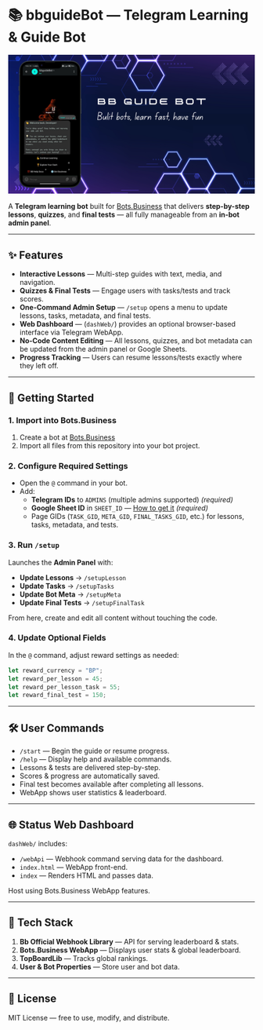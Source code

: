 # 📚 bbguideBot — Telegram Learning & Guide Bot

![preview](Blue%20And%20White%20Digital%20Background%20Gradient%20Jamboard%20Background.png)

A **Telegram learning bot** built for [Bots.Business](https://bots.business) that delivers **step-by-step lessons**, **quizzes**, and **final tests** — all fully manageable from an **in-bot admin panel**.

---

## ✨ Features

- **Interactive Lessons** — Multi-step guides with text, media, and navigation.
- **Quizzes & Final Tests** — Engage users with tasks/tests and track scores.
- **One-Command Admin Setup** — `/setup` opens a menu to update lessons, tasks, metadata, and final tests.
- **Web Dashboard** — (`dashWeb/`) provides an optional browser-based interface via Telegram WebApp.
- **No-Code Content Editing** — All lessons, quizzes, and bot metadata can be updated from the admin panel or Google Sheets.
- **Progress Tracking** — Users can resume lessons/tests exactly where they left off.

---

## 🚀 Getting Started

### 1. Import into Bots.Business
1. Create a bot at [Bots.Business](https://bots.business)
2. Import all files from this repository into your bot project.

### 2. Configure Required Settings
- Open the `@` command in your bot.
- Add:
  - **Telegram IDs** to `ADMINS` (multiple admins supported) *(required)*
  - **Google Sheet ID** in `SHEET_ID` — [How to get it](https://knowsheets.com/how-to-get-the-id-of-a-google-sheet/) *(required)*
  - Page GIDs (`TASK_GID`, `META_GID`, `FINAL_TASKS_GID`, etc.) for lessons, tasks, metadata, and tests.

### 3. Run `/setup`
Launches the **Admin Panel** with:
- **Update Lessons** → `/setupLesson`
- **Update Tasks** → `/setupTasks`
- **Update Bot Meta** → `/setupMeta`
- **Update Final Tests** → `/setupFinalTask`

From here, create and edit all content without touching the code.

### 4. Update Optional Fields
In the `@` command, adjust reward settings as needed:
```js
let reward_currency = "BP";
let reward_per_lesson = 45;
let reward_per_lesson_task = 55;
let reward_final_test = 150;
```

---

## 🛠 User Commands
- `/start` — Begin the guide or resume progress.
- `/help` — Display help and available commands.
- Lessons & tests are delivered step-by-step.
- Scores & progress are automatically saved.
- Final test becomes available after completing all lessons.
- WebApp shows user statistics & leaderboard.

---

## 🌐 Status Web Dashboard
`dashWeb/` includes:
- `/webApi` — Webhook command serving data for the dashboard.
- `index.html` — WebApp front-end.
- `index` — Renders HTML and passes data.

Host using Bots.Business WebApp features.

---

## 🧩 Tech Stack
1. **Bb Official Webhook Library** — API for serving leaderboard & stats.
2. **Bots.Business WebApp** — Displays user stats & global leaderboard.
3. **TopBoardLib** — Tracks global rankings.
4. **User & Bot Properties** — Store user and bot data.

---

## 📜 License
MIT License — free to use, modify, and distribute.
